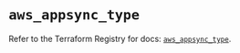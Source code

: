 # `aws_appsync_type`

Refer to the Terraform Registry for docs: [`aws_appsync_type`](https://registry.terraform.io/providers/hashicorp/aws/5.83.0/docs/resources/appsync_type).
